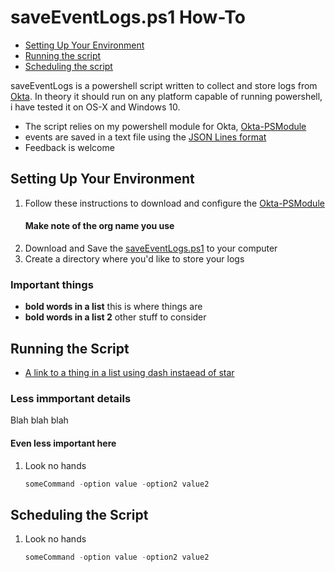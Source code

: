 # saveEventLogs.ps1 How-To

- [Setting Up Your Environment](#setting-up-your-environment)
- [Running the script](#running-the-script)
- [Scheduling the script](#scheduling-the-script)

saveEventLogs is a powershell script written to collect and store logs from [Okta](https://www.okta.com/).  In theory it should run on any platform capable of running powershell, i have tested it on OS-X and Windows 10.

- The script relies on my powershell module for Okta, [Okta-PSModule](https://github.com/mbegan/Okta-PSModule)
- events are saved in a text file using the [JSON Lines format](http://jsonlines.org/)
- Feedback is welcome

## Setting Up Your Environment

1. Follow these instructions to download and configure the [Okta-PSModule](https://github.com/mbegan/Okta-PSModule/blob/master/README.md)
    #### Make note of the org name you use
2. Download and Save the [saveEventLogs.ps1](https://github.com/mbegan/Okta-Scripts/blob/master/saveEventLogs.ps1) to your computer
3. Create a directory where you'd like to store your logs

### Important things

* **bold words in a list** this is where things are
* **bold words in a list 2** other stuff to consider

## Running the Script

- [A link to a thing in a list using dash instaead of star](#http://www.google.com)

### Less immportant details

Blah blah blah

#### Even less important here

1. Look no hands

    ```powershell
    someCommand -option value -option2 value2
    ```
## Scheduling the Script

1. Look no hands

    ```powershell
    someCommand -option value -option2 value2
    ```
